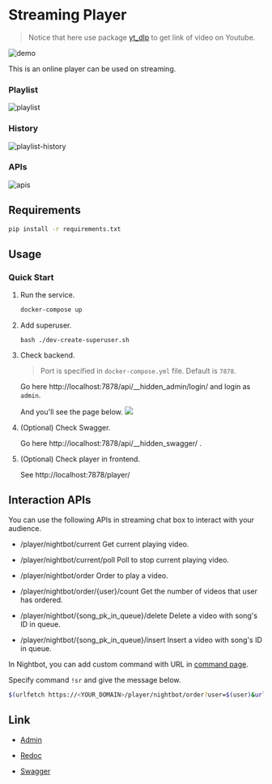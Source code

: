# Streaming Player

> Notice that here use package [yt_dlp](https://github.com/yt-dlp/yt-dlp) to get link of video on Youtube.

![demo](https://user-images.githubusercontent.com/10178964/232607234-aaa30618-3060-4823-9689-1dd20079d10b.png)

This is an online player can be used on streaming.

### Playlist

![playlist](https://user-images.githubusercontent.com/10178964/213933850-a9dfa041-7d69-4600-8e18-b8b71f026157.png)

### History

![playlist-history](https://user-images.githubusercontent.com/10178964/213933824-d1545650-901a-4934-a0ea-3cde8ae7b311.png)

### APIs

![apis](https://user-images.githubusercontent.com/10178964/214282464-f4de87b8-ae31-4ed5-9050-b10cb8afa090.png)

## Requirements

```bash
pip install -r requirements.txt
```

## Usage

### Quick Start

1. Run the service.

   ```bat
   docker-compose up
   ```

2. Add superuser.

   ```
   bash ./dev-create-superuser.sh
   ```

3. Check backend.

   > Port is specified in `docker-compose.yml` file. Default is `7878`.

   Go here http://localhost:7878/api/__hidden_admin/login/ and login as `admin`.
   
   And you'll see the page below.
   ![](https://user-images.githubusercontent.com/10178964/218362625-839d20df-8350-4082-a25f-501cad8824d8.png)

4. (Optional) Check Swagger.

   Go here http://localhost:7878/api/__hidden_swagger/ .

5. (Optional) Check player in frontend.

   See http://localhost:7878/player/


## Interaction APIs

You can use the following APIs in streaming chat box to interact with your audience.

- /player/nightbot/current
   Get current playing video.

- /player/nightbot/current/poll
   Poll to stop current playing video.

- /player/nightbot/order
   Order to play a video.

- /player/nightbot/order/{user}/count
   Get the number of videos that user has ordered.

- /player/nightbot/{song_pk_in_queue}/delete
   Delete a video with song's ID in queue.

- /player/nightbot/{song_pk_in_queue}/insert
   Insert a video with song's ID in queue.

In Nightbot, you can add custom command with URL in [command page](https://nightbot.tv/commands/custom).

Specify command `!sr` and give the message below.

```bash
$(urlfetch https://<YOUR_DOMAIN>/player/nightbot/order?user=$(user)&url=$(querystring))
```

## Link

- [Admin](http://localhost:7878/api/__hidden_admin)

- [Redoc](http://localhost:7878/api/__hidden_redoc)

- [Swagger](http://localhost:7878/api/__hidden_swagger)

